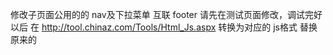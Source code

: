 修改子页面公用的的
nav及下拉菜单 
互联
footer 
请先在测试页面修改，调试完好以后 在 http://tool.chinaz.com/Tools/Html_Js.aspx 转换为对应的 js格式 替换原来的